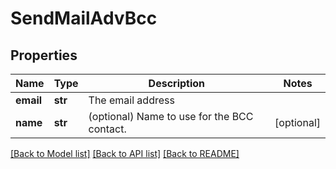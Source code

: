 # SendMailAdvBcc

## Properties
Name | Type | Description | Notes
------------ | ------------- | ------------- | -------------
**email** | **str** | The email address | 
**name** | **str** | (optional) Name to use for the BCC contact. | [optional] 

[[Back to Model list]](../README.md#documentation-for-models) [[Back to API list]](../README.md#documentation-for-api-endpoints) [[Back to README]](../README.md)

